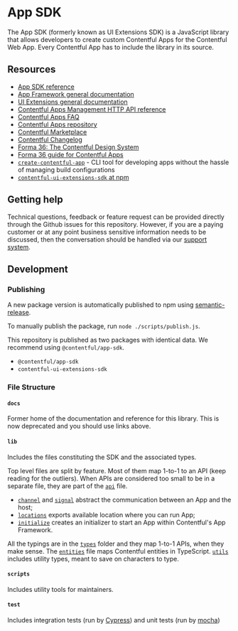 # App SDK

The App SDK (formerly known as UI Extensions SDK) is a JavaScript library that allows developers to create custom Contentful Apps
for the Contentful Web App. Every Contentful App has to include the library in its source.

## Resources

- [App SDK reference](https://www.contentful.com/developers/docs/extensibility/app-framework/sdk/)
- [App Framework general documentation](https://www.contentful.com/developers/docs/extensibility/app-framework/)
- [UI Extensions general documentation](https://www.contentful.com/developers/docs/extensibility/ui-extensions/)
- [Contentful Apps Management HTTP API reference](https://www.contentful.com/developers/docs/references/content-management-api/#/reference/app-definitions)
- [Contentful Apps FAQ](https://www.contentful.com/developers/docs/extensibility/app-framework/faq/)
- [Contentful Apps repository](https://github.com/contentful/apps)
- [Contentful Marketplace](https://www.contentful.com/developers/marketplace/)
- [Contentful Changelog](https://www.contentful.com/developers/changelog/)
- [Forma 36: The Contentful Design System](https://f36.contentful.com/)
- [Forma 36 guide for Contentful Apps](https://www.contentful.com/developers/docs/extensibility/ui-extensions/component-library/)
- [`create-contentful-app`](https://github.com/contentful/create-contentful-app) - CLI tool for developing apps without the hassle of managing build configurations
- [`contentful-ui-extensions-sdk` at npm](https://www.npmjs.com/package/contentful-ui-extensions-sdk)

## Getting help

Technical questions, feedback or feature request can be provided directly through the Github issues
for this repository. However, if you are a paying customer or at any point business sensitive
information needs to be discussed, then the conversation should be handled via our
[support system](https://www.contentful.com/support/).

## Development

### Publishing

A new package version is automatically published to npm using [semantic-release](https://github.com/semantic-release/semantic-release).

To manually publish the package, run `node ./scripts/publish.js`.

This repository is published as two packages with identical data. We recommend using `@contentful/app-sdk`.

- `@contentful/app-sdk`
- `contentful-ui-extensions-sdk`

### File Structure

#### `docs`

Former home of the documentation and reference for this library. This is now deprecated and you should use links above.

#### `lib`

Includes the files constituting the SDK and the associated types.

Top level files are split by feature. Most of them map 1-to-1 to an API (keep reading for the outliers). When APIs are
considered too small to be in a separate file, they are part of the [`api`](./lib/api.ts) file.

- [`channel`](./lib/channel.ts) and [`signal`](./lib/signal.ts) abstract the communication between an App and the host;
- [`locations`](./lib/locations.ts) exports available location where you can run App;
- [`initialize`](./lib/initialize.ts) creates an initializer to start an App within Contentful's App Framework.

All the typings are in the [`types`](./lib/types) folder and they map 1-to-1 APIs, when they make sense.
The [`entities`](./lib/types/entities.ts) file maps Contentful entities in TypeScript.
[`utils`](./lib/types/utils.ts) includes utility types, meant to save on characters to type.

#### `scripts`

Includes utility tools for maintainers.

#### `test`

Includes integration tests (run by [Cypress](https://www.cypress.io/)) and unit tests (run by [mocha](https://mochajs.org/))
